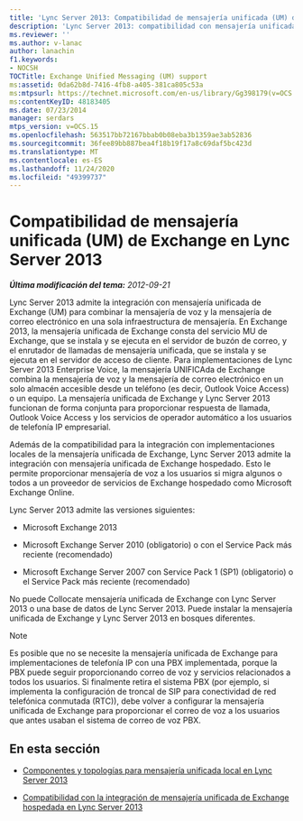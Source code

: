 ```yaml
---
title: 'Lync Server 2013: Compatibilidad de mensajería unificada (UM) de Exchange'
description: 'Lync Server 2013: compatibilidad con mensajería unificada de Exchange (UM).'
ms.reviewer: ''
ms.author: v-lanac
author: lanachin
f1.keywords:
- NOCSH
TOCTitle: Exchange Unified Messaging (UM) support
ms:assetid: 0da62b8d-7416-4fb8-a405-381ca805c53a
ms:mtpsurl: https://technet.microsoft.com/en-us/library/Gg398179(v=OCS.15)
ms:contentKeyID: 48183405
ms.date: 07/23/2014
manager: serdars
mtps_version: v=OCS.15
ms.openlocfilehash: 563517bb72167bbab0b08eba3b1359ae3ab52836
ms.sourcegitcommit: 36fee89bb887bea4f18b19f17a8c69daf5bc423d
ms.translationtype: MT
ms.contentlocale: es-ES
ms.lasthandoff: 11/24/2020
ms.locfileid: "49399737"
---
```

# <a name="exchange-unified-messaging-um-support-in-lync-server-2013"></a>Compatibilidad de mensajería unificada (UM) de Exchange en Lync Server 2013

<div data-xmlns="http://www.w3.org/1999/xhtml">

<div class="topic" data-xmlns="http://www.w3.org/1999/xhtml" data-msxsl="urn:schemas-microsoft-com:xslt" data-cs="https://msdn.microsoft.com/">

<div data-asp="https://msdn2.microsoft.com/asp">



</div>

<div id="mainSection">

<div id="mainBody">

<span> </span>

_**Última modificación del tema:** 2012-09-21_

Lync Server 2013 admite la integración con mensajería unificada de Exchange (UM) para combinar la mensajería de voz y la mensajería de correo electrónico en una sola infraestructura de mensajería. En Exchange 2013, la mensajería unificada de Exchange consta del servicio MU de Exchange, que se instala y se ejecuta en el servidor de buzón de correo, y el enrutador de llamadas de mensajería unificada, que se instala y se ejecuta en el servidor de acceso de cliente. Para implementaciones de Lync Server 2013 Enterprise Voice, la mensajería UNIFICAda de Exchange combina la mensajería de voz y la mensajería de correo electrónico en un solo almacén accesible desde un teléfono (es decir, Outlook Voice Access) o un equipo. La mensajería unificada de Exchange y Lync Server 2013 funcionan de forma conjunta para proporcionar respuesta de llamada, Outlook Voice Access y los servicios de operador automático a los usuarios de telefonía IP empresarial.

Además de la compatibilidad para la integración con implementaciones locales de la mensajería unificada de Exchange, Lync Server 2013 admite la integración con mensajería unificada de Exchange hospedado. Esto le permite proporcionar mensajería de voz a los usuarios si migra algunos o todos a un proveedor de servicios de Exchange hospedado como Microsoft Exchange Online.

Lync Server 2013 admite las versiones siguientes:

  - Microsoft Exchange 2013

  - Microsoft Exchange Server 2010 (obligatorio) o con el Service Pack más reciente (recomendado)

  - Microsoft Exchange Server 2007 con Service Pack 1 (SP1) (obligatorio) o el Service Pack más reciente (recomendado)

No puede Collocate mensajería unificada de Exchange con Lync Server 2013 o una base de datos de Lync Server 2013. Puede instalar la mensajería unificada de Exchange y Lync Server 2013 en bosques diferentes.

<div>


> [!NOTE]  
> Es posible que no se necesite la mensajería unificada de Exchange para implementaciones de telefonía IP con una PBX implementada, porque la PBX puede seguir proporcionando correo de voz y servicios relacionados a todos los usuarios. Si finalmente retira el sistema PBX (por ejemplo, si implementa la configuración de troncal de SIP para conectividad de red telefónica conmutada (RTC)), debe volver a configurar la mensajería unificada de Exchange para proporcionar el correo de voz a los usuarios que antes usaban el sistema de correo de voz PBX.



</div>

<div>

## <a name="in-this-section"></a>En esta sección

  - [Componentes y topologías para mensajería unificada local en Lync Server 2013](lync-server-2013-components-and-topologies-for-on-premises-unified-messaging.md)

  - [Compatibilidad con la integración de mensajería unificada de Exchange hospedada en Lync Server 2013](lync-server-2013-support-for-hosted-exchange-um-integration.md)

</div>

</div>

<span> </span>

</div>

</div>

</div>

